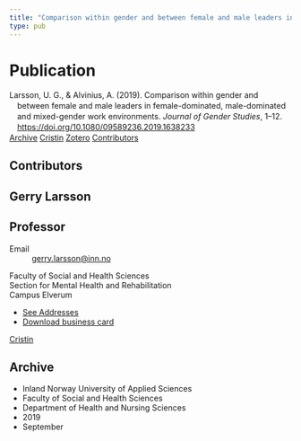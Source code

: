 ```yaml
---
title: "Comparison within gender and between female and male leaders in female-dominated, male-dominated and mixed-gender work environments"
type: pub
---
```

<h1>Publication</h1>
<article id="csl-bib-container-QXSJHYZX" class="csl-bib-container">
  <div class="csl-bib-body" style="line-height: 1.35; padding-left: 1em; text-indent:-1em;">
  <div class="csl-entry">Larsson, U. G., &amp; Alvinius, A. (2019). Comparison within gender and between female and male leaders in female-dominated, male-dominated and mixed-gender work environments. <i>Journal of Gender Studies</i>, 1&#x2013;12. <a href="https://doi.org/10.1080/09589236.2019.1638233">https://doi.org/10.1080/09589236.2019.1638233</a></div>
</div>
  <div class="csl-bib-buttons">
    <a href="#taxonomy-article-QXSJHYZX" class="csl-bib-button">Archive</a>
    <a href="https://app.cristin.no/results/show.jsf?id=1728560" alt="Cristin URL" class="csl-bib-button">Cristin</a>
    <a href="http://zotero.org/groups/5022929/items/QXSJHYZX" alt="Zotero URL" class="csl-bib-button">Zotero</a>
    <a href="#contributors-article-QXSJHYZX" class="csl-bib-button">Contributors</a>
  </div>
  <div id="csl-bib-meta-container-QXSJHYZX"></div>
</article>
<div id="csl-bib-meta-QXSJHYZX" class="csl-bib-meta">
  <article id="contributors-article-QXSJHYZX" class="contributors-article">
    <h1>Contributors</h1>
    <div class="personas">
<div class="vrtx-hinn-person-card">
<div class="photo">
<i class="lar la-user-circle missing-person"></i>
</div>
<div class="info">
<hgroup><h1>Gerry Larsson</h1>
<h2>Professor</h2>
</hgroup><dl>
<dt>Email</dt>
<dd>
<a href="mailto:gerry.larsson@inn.no">gerry.larsson@inn.no</a>
</dd>
</dl>
<p>
Faculty of Social and Health Sciences<br>
Section for Mental Health and Rehabilitation<br>
Campus Elverum
</p>
<ul class="vrtx-hinn-links">
<li><a href="https://www.inn.no/english/find-an-employee/gerry-larsson.html#vrtx-hinn-addresses">See Addresses</a></li>
<li><a href="https://www.inn.no/english/find-an-employee/gerry-larsson.html?vrtx=vcf">Download business card</a></li>
</ul>
</div>
</div>
<a href="https://app.cristin.no/persons/show.jsf?id=50941" alt="Cristin URL" class="personas-cristin">Cristin</a>
</div>
  </article>
  <article id="taxonomy-article-QXSJHYZX" class="taxonomy-article">
    <h1>Archive</h1>
    <ul>
      <li>Inland Norway University of Applied Sciences</li>
      <li>Faculty of Social and Health Sciences</li>
      <li>Department of Health and Nursing Sciences</li>
      <li>2019</li>
      <li>September</li>
    </ul>
  </article>
</div>
